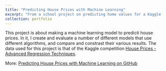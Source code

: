 ```yaml
---
title: "Predicting House Prices with Machine Learning"
excerpt: "From a school project on predicting home values for a Kaggle competition"
collection: portfolio
---
```


This project is about making a machine learning model to predicti house prices. In it, I create and evaluate a number of different models that use different algorithms, and compare and constrast their various results. The data used for this project is that of the Kaggle competition [House Prices - Advanced Regression Techniques](https://www.kaggle.com/c/house-prices-advanced-regression-techniques/overview).

More: [Predicting House Prices with Machine Learning on GitHub](https://github.com/canyenheimuli/Predicting-Home-Values-with-Machine-Learning)
